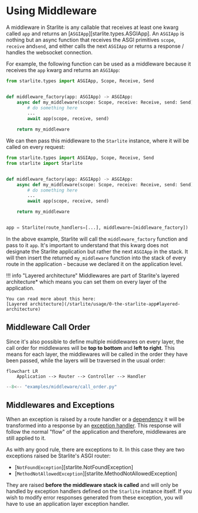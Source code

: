 # Using Middleware

A middleware in Starlite is any callable that receives at least one kwarg called `app` and returns an
[`ASGIApp`][starlite.types.ASGIApp]. An `ASGIApp` is nothing but an async function that receives the ASGI primitives
`scope`, `receive` and`send`, and either calls the next `ASGIApp` or returns a response / handles the websocket connection.

For example, the following function can be used as a middleware because it receives the `app` kwarg and returns
an `ASGIApp`:

```python
from starlite.types import ASGIApp, Scope, Receive, Send


def middleware_factory(app: ASGIApp) -> ASGIApp:
    async def my_middleware(scope: Scope, receive: Receive, send: Send) -> None:
        # do something here
        ...
        await app(scope, receive, send)

    return my_middleware
```

We can then pass this middleware to the `Starlite` instance, where it will be called on
every request:

```python
from starlite.types import ASGIApp, Scope, Receive, Send
from starlite import Starlite


def middleware_factory(app: ASGIApp) -> ASGIApp:
    async def my_middleware(scope: Scope, receive: Receive, send: Send) -> None:
        # do something here
        ...
        await app(scope, receive, send)

    return my_middleware


app = Starlite(route_handlers=[...], middleware=[middleware_factory])
```

In the above example, Starlite will call the `middleware_factory` function and pass to it `app`. It's important to
understand that this kwarg does not designate the Starlite application but rather the next `ASGIApp` in the stack. It
will then insert the returned `my_middleware` function into the stack of every route in the application -
because we declared it on the application level.

!!! info "Layered architecture"
    Middlewares are part of Starlite's layered architecture* which means you can
    set them on every layer of the application.

    You can read more about this here:
    [Layered architecture](/starlite/usage/0-the-starlite-app#layered-architecture)


## Middleware Call Order

Since it's also possible to define multiple middlewares on every layer, the call order for
middlewares will be **top to bottom** and **left to right**. This means for each layer, the
middlewares will be called in the order they have been passed, while the layers will be
traversed in the usual order:

```mermaid
flowchart LR
    Application --> Router --> Controller --> Handler
```


```py
--8<-- "examples/middleware/call_order.py"
```


## Middlewares and Exceptions

When an exception is raised by a route handler or a [dependency](usage/6-dependency-injection/0-dependency-injection-intro/)
it will be transformed into a response by an [exception handler](../../17-exceptions#exception-handling).
This response will follow the normal "flow" of the application and therefore, middlewares are
still applied to it.

As with any good rule, there are exceptions to it. In this case they are two exceptions
raised be Starlite's ASGI router:

- [`NotFoundException`][starlite.NotFoundException]
- [`MethodNotAllowedException`][starlite.MethodNotAllowedException]

They are raised **before the middleware stack is called** and will only be handled by exception
handlers defined on the `Starlite` instance itself. If you wish to modify error responses generated
from these exception, you will have to use an application layer exception handler.

